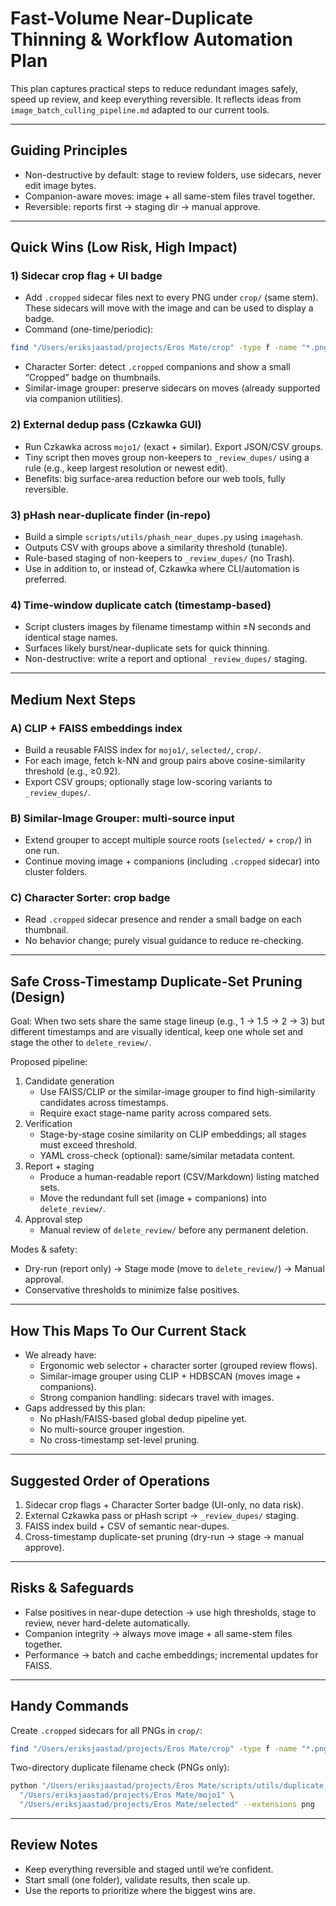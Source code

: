 # Fast-Volume Near-Duplicate Thinning & Workflow Automation Plan

This plan captures practical steps to reduce redundant images safely, speed up review, and keep everything reversible. It reflects ideas from `image_batch_culling_pipeline.md` adapted to our current tools.

---

## Guiding Principles
- Non-destructive by default: stage to review folders, use sidecars, never edit image bytes.
- Companion-aware moves: image + all same-stem files travel together.
- Reversible: reports first → staging dir → manual approve.

---

## Quick Wins (Low Risk, High Impact)

### 1) Sidecar crop flag + UI badge
- Add `.cropped` sidecar files next to every PNG under `crop/` (same stem). These sidecars will move with the image and can be used to display a badge.
- Command (one-time/periodic):
```bash
find "/Users/eriksjaastad/projects/Eros Mate/crop" -type f -name "*.png" -print0 | xargs -0 -I{} bash -c ': > "${1%.*}.cropped"' -- {}
```
- Character Sorter: detect `.cropped` companions and show a small “Cropped” badge on thumbnails.
- Similar-image grouper: preserve sidecars on moves (already supported via companion utilities).

### 2) External dedup pass (Czkawka GUI)
- Run Czkawka across `mojo1/` (exact + similar). Export JSON/CSV groups.
- Tiny script then moves group non-keepers to `_review_dupes/` using a rule (e.g., keep largest resolution or newest edit).
- Benefits: big surface-area reduction before our web tools, fully reversible.

### 3) pHash near-duplicate finder (in-repo)
- Build a simple `scripts/utils/phash_near_dupes.py` using `imagehash`.
- Outputs CSV with groups above a similarity threshold (tunable).
- Rule-based staging of non-keepers to `_review_dupes/` (no Trash).
- Use in addition to, or instead of, Czkawka where CLI/automation is preferred.

### 4) Time-window duplicate catch (timestamp-based)
- Script clusters images by filename timestamp within ±N seconds and identical stage names.
- Surfaces likely burst/near-duplicate sets for quick thinning.
- Non-destructive: write a report and optional `_review_dupes/` staging.

---

## Medium Next Steps

### A) CLIP + FAISS embeddings index
- Build a reusable FAISS index for `mojo1/`, `selected/`, `crop/`.
- For each image, fetch k-NN and group pairs above cosine-similarity threshold (e.g., ≥0.92).
- Export CSV groups; optionally stage low-scoring variants to `_review_dupes/`.

### B) Similar-Image Grouper: multi-source input
- Extend grouper to accept multiple source roots (`selected/` + `crop/`) in one run.
- Continue moving image + companions (including `.cropped` sidecar) into cluster folders.

### C) Character Sorter: crop badge
- Read `.cropped` sidecar presence and render a small badge on each thumbnail.
- No behavior change; purely visual guidance to reduce re-checking.

---

## Safe Cross-Timestamp Duplicate-Set Pruning (Design)

Goal: When two sets share the same stage lineup (e.g., 1 → 1.5 → 2 → 3) but different timestamps and are visually identical, keep one whole set and stage the other to `delete_review/`.

Proposed pipeline:
1) Candidate generation
   - Use FAISS/CLIP or the similar-image grouper to find high-similarity candidates across timestamps.
   - Require exact stage-name parity across compared sets.
2) Verification
   - Stage-by-stage cosine similarity on CLIP embeddings; all stages must exceed threshold.
   - YAML cross-check (optional): same/similar metadata content.
3) Report + staging
   - Produce a human-readable report (CSV/Markdown) listing matched sets.
   - Move the redundant full set (image + companions) into `delete_review/`.
4) Approval step
   - Manual review of `delete_review/` before any permanent deletion.

Modes & safety:
- Dry-run (report only) → Stage mode (move to `delete_review/`) → Manual approval.
- Conservative thresholds to minimize false positives.

---

## How This Maps To Our Current Stack
- We already have:
  - Ergonomic web selector + character sorter (grouped review flows).
  - Similar-image grouper using CLIP + HDBSCAN (moves image + companions).
  - Strong companion handling: sidecars travel with images.
- Gaps addressed by this plan:
  - No pHash/FAISS-based global dedup pipeline yet.
  - No multi-source grouper ingestion.
  - No cross-timestamp set-level pruning.

---

## Suggested Order of Operations
1) Sidecar crop flags + Character Sorter badge (UI-only, no data risk).
2) External Czkawka pass or pHash script → `_review_dupes/` staging.
3) FAISS index build + CSV of semantic near-dupes.
4) Cross-timestamp duplicate-set pruning (dry-run → stage → manual approve).

---

## Risks & Safeguards
- False positives in near-dupe detection → use high thresholds, stage to review, never hard-delete automatically.
- Companion integrity → always move image + all same-stem files together.
- Performance → batch and cache embeddings; incremental updates for FAISS.

---

## Handy Commands

Create `.cropped` sidecars for all PNGs in `crop/`:
```bash
find "/Users/eriksjaastad/projects/Eros Mate/crop" -type f -name "*.png" -print0 | xargs -0 -I{} bash -c ': > "${1%.*}.cropped"' -- {}
```

Two-directory duplicate filename check (PNGs only):
```bash
python "/Users/eriksjaastad/projects/Eros Mate/scripts/utils/duplicate_checker.py" \
  "/Users/eriksjaastad/projects/Eros Mate/mojo1" \
  "/Users/eriksjaastad/projects/Eros Mate/selected" --extensions png
```

---

## Review Notes
- Keep everything reversible and staged until we’re confident.
- Start small (one folder), validate results, then scale up.
- Use the reports to prioritize where the biggest wins are.
